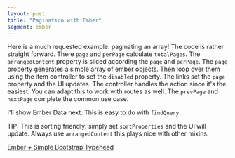 ```yaml
---
layout: post
title: "Pagination with Ember"
segment: ember
---
```


Here is a much requested example: paginating an array! The code is
rather straight forward. There `page` and `perPage` calculate
`totalPages`. The `arrangedContent` property is sliced according the
`page` and `perPage`. The `page` property generates a simple array of
ember objects. Then loop over them using the item controller to set
the `disabled` property. The links set the `page` property and
the UI updates. The controller handles the action since it's the
easiest. You can adapt this to work with routes as well. The
`prevPage` and `nextPage` complete the common use case.

I'll show Ember Data next. This is easy to do with `findQuery`.

TIP: This is sorting friendly: simply set `sortProperties` and the UI
will update. Always use `arrangedContent` this plays nice with other
mixins.

<a class="jsbin-embed"
href="http://jsbin.com/ijoqom/6/embed?live">Ember + Simple Bootstrap
Typehead</a><script
src="http://static.jsbin.com/js/embed.js"></script>
